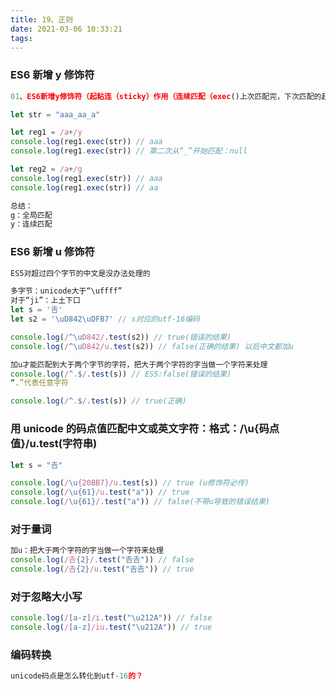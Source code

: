```yaml
---
title: 19、正则
date: 2021-03-06 10:33:21
tags:
---
```


### ES6 新增 y 修饰符

```js
01、ES6新增y修饰符（起粘连（sticky）作用（连续匹配（exec()上次匹配完，下次匹配的起始位置为匹配完的第一位）））

let str = "aaa_aa_a"

let reg1 = /a+/y
console.log(reg1.exec(str)) // aaa
console.log(reg1.exec(str)) // 第二次从“_”开始匹配：null

let reg2 = /a+/g
console.log(reg1.exec(str)) // aaa
console.log(reg1.exec(str)) // aa

总结：
g：全局匹配
y：连续匹配
```

### ES6 新增 u 修饰符

```js
ES5对超过四个字节的中文是没办法处理的

多字节：unicode大于“\uffff”
对于“ji”：上土下口
let s = '𠮷'
let s2 = '\uD842\uDFB7' // s对应的utf-16编码

console.log(/^\uD842/.test(s2)) // true(错误的结果)
console.log(/^\uD842/u.test(s2)) // false(正确的结果) 以后中文都加u

加u才能匹配到大于两个字节的字符，把大于两个字符的字当做一个字符来处理
console.log(/^.$/.test(s)) // ES5:false(错误的结果)
“.”代表任意字符

console.log(/^.$/.test(s)) // true(正确)
```

### 用 unicode 的码点值匹配中文或英文字符：格式：/\u{码点值}/u.test(字符串)

```js
let s = "𠮷"

console.log(/\u{20BB7}/u.test(s)) // true (u修饰符必传)
console.log(/\u{61}/u.test("a")) // true
console.log(/\u{61}/.test("a")) // false(不带u导致的错误结果)
```

### 对于量词

```js
加u：把大于两个字符的字当做一个字符来处理
console.log(/𠮷{2}/.test("𠮷𠮷")) // false
console.log(/𠮷{2}/u.test("𠮷𠮷")) // true
```

### 对于忽略大小写

```js
console.log(/[a-z]/i.test("\u212A")) // false
console.log(/[a-z]/iu.test("\u212A")) // true
```

### 编码转换

```js
unicode码点是怎么转化到utf-16的？
```
